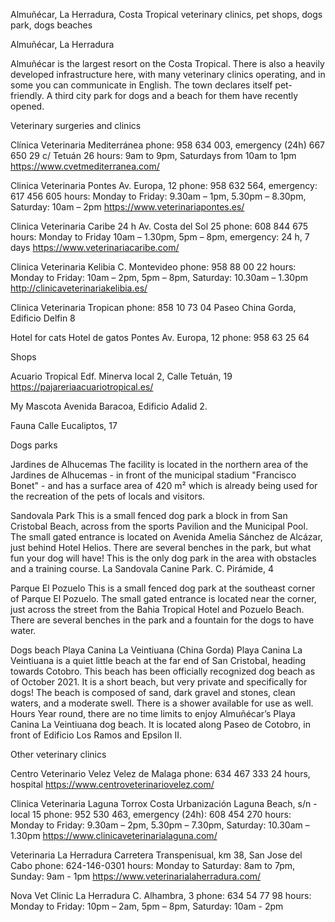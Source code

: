 Almuñécar, La Herradura, Costa Tropical veterinary clinics, pet shops, dogs park, dogs beaches

Almuñécar, La Herradura 

Almuñécar is the largest resort on the Costa Tropical. There is also a heavily developed infrastructure here, with many veterinary clinics operating, and in some you can communicate in English. The town declares itself pet-friendly. A third city park for dogs and a beach for them have recently opened. 

Veterinary surgeries and clinics

Clínica Veterinaria Mediterránea
phone: 958 634 003, emergency (24h) 667 650 29
c/ Tetuán 26
hours: 9am to 9pm, Saturdays from 10am to 1pm
https://www.cvetmediterranea.com/

Clinica Veterinaria Pontes
Av. Europa, 12
phone: 958 632 564, emergency: 617 456 605
hours: Monday to Friday: 9.30am – 1pm, 5.30pm – 8.30pm, Saturday: 10am – 2pm
https://www.veterinariapontes.es/

Clinica Veterinaria Caribe
24 h
Av. Costa del Sol 25
phone: 608 844 675
hours: Monday to Friday 10am – 1.30pm, 5pm – 8pm, emergency: 24 h, 7 days
https://www.veterinariacaribe.com/

Clinica Veterinaria Kelibia
C. Montevideo
phone: 958 88 00 22
hours: Monday to Friday: 10am – 2pm, 5pm – 8pm, Saturday: 10.30am – 1.30pm
http://clinicaveterinariakelibia.es/

Clinica Veterinaria Tropican
phone: 858 10 73 04
Paseo China Gorda, Edificio Delfin 8

Hotel for cats
Hotel de gatos Pontes
Av. Europa, 12
phone:  958 63 25 64

Shops

Acuario Tropical
Edf. Minerva local 2, Calle Tetuán, 19
https://pajareriaacuariotropical.es/

My Mascota
Avenida Baracoa, Edificio Adalid 2.

Fauna
Calle Eucaliptos, 17

Dogs parks

Jardines de Alhucemas
The facility is located in the northern area of the Jardines de Alhucemas - in front of the municipal stadium "Francisco Bonet" - and has a surface area of 420 m² which is already being used for the recreation of the pets of locals and visitors.

Sandovala Park
This is a small fenced dog park a block in from San Cristobal Beach, across from the sports Pavilion and the Municipal Pool.  The small gated entrance is located on Avenida Amelia Sánchez de Alcázar,  just behind Hotel Helios.  There are several benches in the park, but what fun your dog will have!  This is the only dog park in the area with obstacles and a training course. 
La Sandovala Canine Park. C. Pirámide, 4

Parque El Pozuelo
This is a small fenced dog park at the southeast corner of Parque El Pozuelo.  The small gated entrance is located near the corner,  just across the street from the Bahia Tropical Hotel and Pozuelo Beach.  There are several benches in the park and a fountain for the dogs to have water.

Dogs beach
Playa Canina La Veintiuana (China Gorda)
Playa Canina La Veintiuana is a quiet little beach at the far end of San Cristobal, heading towards Cotobro.  This beach has been officially recognized dog beach as of October 2021.  It is a short beach, but very private and specifically for dogs!  The beach is composed of sand, dark gravel and stones, clean waters, and a moderate swell.  There is a shower available for use as well.
Hours
Year round, there are no time limits to enjoy Almuñécar’s Playa Canina La Veintiuana dog beach.
It is located along Paseo de Cotobro, in front of Edificio Los Ramos and Epsilon II.


Other veterinary clinics

Centro Veterinario Velez
Velez de Malaga
phone: 634 467 333
24 hours, hospital
https://www.centroveterinariovelez.com/

Clinica Veterinaria Laguna
Torrox Costa
Urbanización Laguna Beach, s/n - local 15
phone: 952 530 463, emergency (24h): 608 454 270
hours: Monday to Friday: 9.30am – 2pm, 5.30pm – 7.30pm, Saturday: 10.30am – 1.30pm
https://www.clinicaveterinarialaguna.com/

Veterinaria La Herradura
Carretera Transpenisual, km 38, San Jose del Cabo
phone: 624-146-0301
hours: Monday to Saturday: 8am to 7pm, Sunday: 9am - 1pm
https://www.veterinarialaherradura.com/

Nova Vet Clinic La Herradura
C. Alhambra, 3
phone: 634 54 77 98
hours: Monday to Friday: 10pm – 2am, 5pm – 8pm, Saturday: 10am - 2pm

